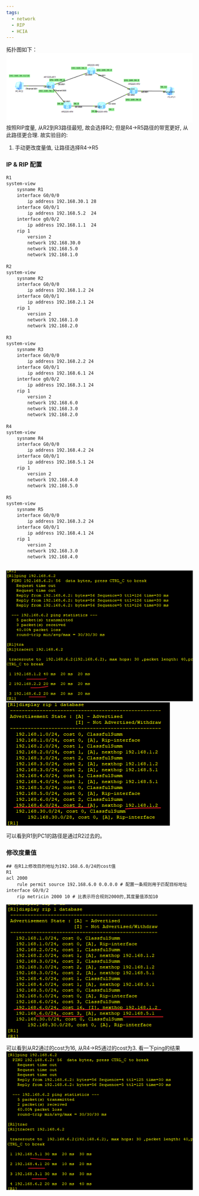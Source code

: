 ```yaml
---
tags:
  - network
  - RIP
  - HCIA
---
```

拓扑图如下：
![](./images/0405/0405_topo.png)
按照RIP度量,  从R2到R3路径最短, 故会选择R2;  但是R4->R5路径的带宽更好,  从此路径更合理.
故实验目的:
1. 手动更改度量值, 让路径选择R4->R5



### IP & RIP 配置

```
R1
system-view 
	sysname R1
	interface G0/0/0
		ip address 192.168.30.1 28
	interface G0/0/1
		ip address 192.168.5.2  24
	interface g0/0/2
		ip address 192.168.1.1  24
	rip 1
		version 2
		network 192.168.30.0
		network 192.168.5.0
		network 192.168.1.0

R2
system-view 
	sysname R2
	interface G0/0/0
		ip address 192.168.1.2 24
	interface G0/0/1
		ip address 192.168.2.1 24
	rip 1
		version 2
		network 192.168.1.0
		network 192.168.2.0

R3
system-view 
	sysname R3
	interface G0/0/0
		ip address 192.168.2.2 24
	interface G0/0/1
		ip address 192.168.6.1 24
	interface g0/0/2
		ip address 192.168.3.1 24
	rip 1
		version 2
		network 192.168.6.0
		network 192.168.3.0
		network 192.168.2.0

R4
system-view 
	sysname R4
	interface G0/0/0
		ip address 192.168.4.2 24
	interface G0/0/1
		ip address 192.168.5.1 24
	rip 1
		version 2
		network 192.168.4.0
		network 192.168.5.0

R5
system-view 
	sysname R5
	interface G0/0/0
		ip address 192.168.3.2 24
	interface G0/0/1
		ip address 192.168.4.1 24
	rip 1
		version 2
		network 192.168.3.0
		network 192.168.4.0


```
![](./images/0405/0405_r1_ping_pc1_through_r2.png)
![](./images/0405/0405_r1_to_pc1_route.png)

可以看到R1到PC1的路径是通过R2过去的。

### 修改度量值
```
## 在R1上修改目的地址为192.168.6.0/24的cost值
R1
acl 2000
	rule permit source 192.168.6.0 0.0.0.0 # 配置一条规则用于匹配目标地址
interface G0/0/2
	rip metricin 2000 10 # 比表示符合规则2000的,其度量值添加10
```
![](./images/0405/0405_rip_cost_value.png)

可以看到从R2通过的cost为16,  从R4->R5通过的cost为3.
看一下ping的结果
![](./images/0405/0405_new_route_to_pc1.png)








